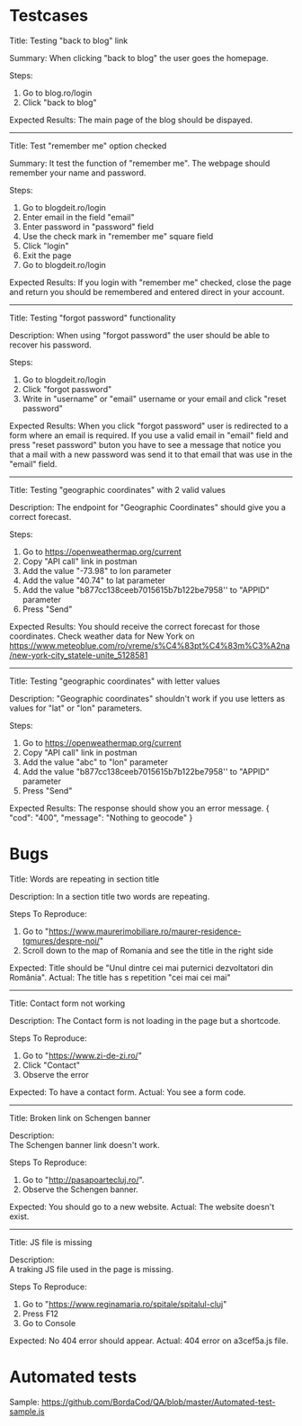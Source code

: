 # Testcases

Title: Testing "back to blog" link

Summary:
When clicking "back to blog" the user goes the homepage.

Steps:	
1. Go to blog.ro/login
2. Click "back to blog"

Expected Results:
The main page of the blog should be dispayed.

----

Title: Test "remember me" option checked

Summary:
It test the function of "remember me". The webpage should remember your name and password.
 
Steps:
1. Go to blogdeit.ro/login
2. Enter email in the field "email"
3. Enter password in "password" field
4. Use the check mark in "remember me" square field
5. Click "login"
6. Exit the page
7. Go to blogdeit.ro/login

Expected Results:
If you login with "remember me" checked, close the page and return you should be remembered and entered direct in your account.

 ----
 
Title: Testing "forgot password" functionality
 
Description:
When using "forgot password" the user should be able to recover his password.
 
Steps:
1. Go to blogdeit.ro/login
2. Click "forgot password"
3. Write in "username" or "email" username or your email and click "reset password"

Expected Results:
When you click "forgot password" user is redirected to a form where an email is required.
If you use a valid email in "email" field and press "reset password" buton you have to see a message that notice you that a mail with a new password was send it to that email that was use in the "email" field.

----

Title: Testing "geographic coordinates" with 2 valid values

Description:
The endpoint for "Geographic Coordinates" should give you a correct forecast.

Steps:
1. Go to https://openweathermap.org/current
2. Copy "API call" link in postman
3. Add the value "-73.98" to lon parameter
4. Add the value "40.74" to lat parameter
5. Add the value "b877cc138ceeb7015615b7b122be7958'' to "APPID" parameter
6. Press "Send"

Expected Results: 
You should receive the correct forecast for those coordinates.
Check weather data for New York on https://www.meteoblue.com/ro/vreme/s%C4%83pt%C4%83m%C3%A2na/new-york-city_statele-unite_5128581

----

Title: Testing "geographic coordinates" with letter values

Description:
"Geographic coordinates" shouldn't work if you use letters as values for "lat" or "lon" parameters.

Steps:
1. Go to https://openweathermap.org/current
2. Copy "API call" link in postman
3. Add the value "abc" to "lon" parameter
4. Add the value "b877cc138ceeb7015615b7b122be7958'' to "APPID" parameter
5. Press "Send"

Expected Results:
The response should show you an error message.
{
  "cod": "400",
  "message": "Nothing to geocode"
}






# Bugs



Title: Words are repeating in section title

Description:
In a section title two words are repeating.

Steps To Reproduce:
1. Go to "https://www.maurerimobiliare.ro/maurer-residence-tgmures/despre-noi/"
2. Scroll down to the map of Romania and see the title in the right side

Expected: Title should be "Unul dintre cei mai puternici dezvoltatori din România".
Actual: The title has s repetition "cei mai cei mai"

----

Title: Contact form not working

Description:
The Contact form is not loading in the page but a shortcode.

Steps To Reproduce:
1. Go to "https://www.zi-de-zi.ro/"
2. Click "Contact"
3. Observe the error

Expected: To have a contact form.
Actual: You see a form code.


----

Title: Broken link on Schengen banner

Description:	
The Schengen banner link doesn't work.

Steps To Reproduce:
1. Go to "http://pasapoartecluj.ro/".
2. Observe the Schengen banner.

Expected: You should go to a new website.
Actual: The website doesn't exist.


----

Title: JS file is missing

Description:	
A traking JS file used in the page is missing.

Steps To Reproduce:
1. Go to "https://www.reginamaria.ro/spitale/spitalul-cluj"
2. Press F12
3. Go to Console

Expected: No 404 error should appear.
Actual: 404 error on a3cef5a.js file.


# Automated tests
Sample: https://github.com/BordaCod/QA/blob/master/Automated-test-sample.js
